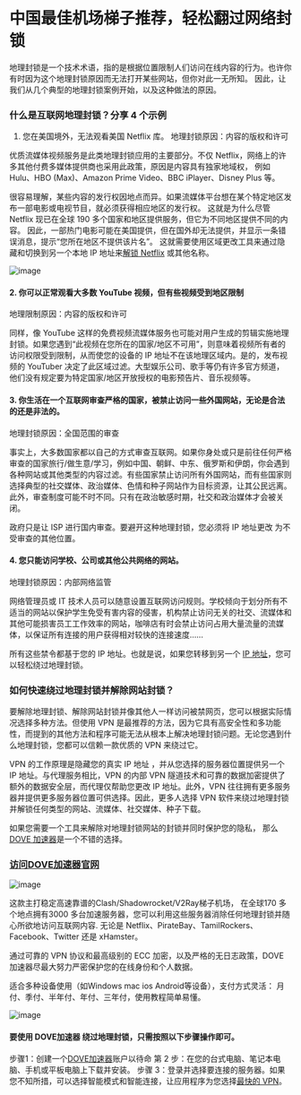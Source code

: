 # 中国最佳机场梯子推荐，轻松翻过网络封锁

地理封锁是一个技术术语，指的是根据位置限制人们访问在线内容的行为。也许你有时因为这个地理封锁原因而无法打开某些网站，但你对此一无所知。
因此，让我们从几个典型的地理封锁案例开始，以及这种做法的原因。

### 什么是互联网地理封锁？分享 4 个示例 
1. 您在美国境外，无法观看美国 Netflix 库。
地理封锁原因：内容的版权和许可

优质流媒体视频服务是此类地理封锁应用的主要部分。不仅 Netflix，网络上的许多其他付费多媒体提供商也采用此政策，原因是内容具有独家地域权，
例如 Hulu、HBO (Max)、Amazon Prime Video、BBC iPlayer、Disney Plus 等。

很容易理解，某些内容的发行权因地点而异。如果流媒体平台想在某个特定地区发布一部电影或电视节目，就必须获得相应地区的发行权。
这就是为什么尽管 Netflix 现已在全球 190 多个国家和地区提供服务，但它为不同地区提供不同的内容。
因此，一部热门电影可能在美国提供，但在国外却无法提供，并显示一条错误消息，提示“您所在地区不提供该片名”。
这就需要使用区域更改工具来通过隐藏和切换到另一个本地 IP 地址来[解锁 Netflix](https://dove8.cc/a.php?alavBTtF8UB) 或其他名称。

![image](https://github.com/user-attachments/assets/91748c69-3f6d-4cd9-8e39-680d5420c00f)

#### 2. 你可以正常观看大多数 YouTube 视频，但有些视频受到地区限制

地理限制原因：内容的版权和许可

同样，像 YouTube 这样的免费视频流媒体服务也可能对用户生成的剪辑实施地理封锁。如果您遇到“此视频在您所在的国家/地区不可用”，则意味着视频所有者的访问权限受到限制，从而使您的设备的 IP 地址不在该地理区域内。是的，发布视频的 YouTuber 决定了此区域过滤。大型娱乐公司、歌手等仍有许多官方频道，他们没有规定要为特定国家/地区开放授权的电影预告片、音乐视频等。

#### 3. 你生活在一个互联网审查严格的国家，被禁止访问一些外国网站，无论是合法的还是非法的。

地理封锁原因：全国范围的审查

事实上，大多数国家都以自己的方式审查互联网。如果你身处或只是前往任何严格审查的国家旅行/做生意/学习，例如中国、朝鲜、中东、俄罗斯和伊朗，你会遇到各种网站或其他类型的内容过滤。有些国家禁止访问所有外国网站，而有些国家则选择典型的社交媒体、政治媒体、色情和种子网站作为目标资源，让其公民远离。此外，审查制度可能不时不同。只有在政治敏感时期，社交和政治媒体才会被关闭。

政府只是让 ISP 进行国内审查。要避开这种地理封锁，您必须将 IP 地址更改 为不受审查的其他位置。

#### 4. 您只能访问学校、公司或其他公共网络的网站。

地理封锁原因：内部网络监管

网络管理员或 IT 技术人员可以随意设置互联网访问规则。学校倾向于划分所有不适当的网站以保护学生免受有害内容的侵害，机构禁止访问无关的社交、流媒体和其他可能损害员工工作效率的网站，咖啡店有时会禁止访问占用大量流量的流媒体，以保证所有连接的用户获得相对较快的连接速度……

所有这些禁令都基于您的 IP 地址。也就是说，如果您转移到另一个 [IP 地址](https://appletalking.cc/archives/2279)，您可以轻松绕过地理封锁。

### 如何快速绕过地理封锁并解除网站封锁？ 

要解除地理封锁、解除网站封锁并像其他人一样访问被禁网页，您可以根据实际情况选择多种方法。但使用 VPN 是最推荐的方法，因为它具有高安全性和多功能性，而提到的其他方法和程序可能无法从根本上解决地理封锁问题。无论您遇到什么地理封锁，您都可以信赖一款优质的 VPN 来绕过它。

VPN 的工作原理是隐藏您的真实 IP 地址 ，并从您选择的服务器位置提供另一个 IP 地址。与代理服务相比，VPN 的内部 VPN 隧道技术和可靠的数据加密提供了额外的数据安全层，而代理仅帮助您更改 IP 地址。此外，VPN 往往拥有更多服务器并提供更多服务器位置可供选择。因此，更多人选择 VPN 软件来绕过地理封锁并解锁任何类型的网站、流媒体、社交媒体、种子下载。

 如果您需要一个工具来解除对地理封锁网站的封锁并同时保护您的隐私，
那么[DOVE 加速器](https://dove8.cc/a.php?alavBTtF8UB)是一个不错的选择。

### [访问DOVE加速器官网](https://dove8.cc/a.php?alavBTtF8UB)

![image](https://github.com/user-attachments/assets/a4220494-e5b0-4f1b-9aeb-3c8c8b94a195)

 这款主打稳定高速靠谱的Clash/Shadowrocket/V2Ray梯子机场，
在全球170 多个地点拥有3000 多台加速服务器，您可以利用这些服务器消除任何地理封锁并随心所欲地访问互联网内容.
无论是 Netflix、PirateBay、TamilRockers、Facebook、Twitter 还是 xHamster。

通过可靠的 VPN 协议和最高级别的 ECC 加密，以及严格的无日志政策，DOVE加速器尽最大努力严密保护您的在线身份和个人数据。

适合多种设备使用（如Windows mac ios Android等设备），支付方式灵活： 月付、季付、半年付、年付、三年付，使用教程简单易懂。

![image](https://github.com/user-attachments/assets/18777c30-1e00-42f0-893f-dafc315a30b2)

#### 要使用 DOVE加速器 绕过地理封锁，只需按照以下步骤操作即可。

步骤1：创建一个[DOVE加速器](https://dove8.cc/a.php?alavBTtF8UB)账户以待命
第 2 步：在您的台式电脑、笔记本电脑、手机或平板电脑上下载并安装。
步骤 3：登录并选择要连接的服务器。如果您不知所措，可以选择智能模式和智能连接，让应用程序为您选择[最快的 VPN](https://github.com/liulan-vpn/mai-jsq)。


